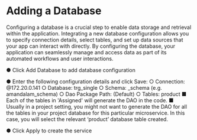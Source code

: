 # Adding a Database

Configuring a database is a crucial step to enable data storage and retrieval within the 
application. Integrating a new database configuration allows you to specify connection details, select tables, and set up data sources that your app can interact with directly. By configuring the database, your application can seamlessly manage and access data as part of its automated workflows and user interactions.

● Click Add Database to add database configuration

● Enter the following configuration details and click Save: 
	○ Connection: @172.20.0.141 
	○ Database: trg_single 
	○ Schema: <username>_schema (e.g. amandalam_schema) 
	○ Dao Package Path: <BLANK> (Default) 
	○ Tables: product 
		■ Each of the tables in 'Assigned' will generate the DAO in the code. 		■ Usually in a project setting, you might not want to generate the DAO for 			all the tables in your project database for this particular microservice. In 			this case, you will select the relevant ‘product’ database table created.





● Click Apply to create the service







